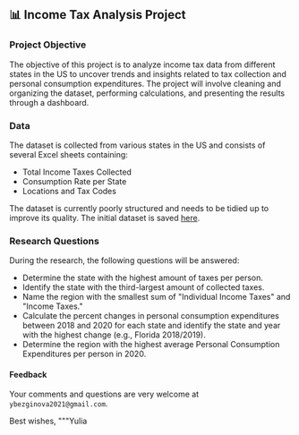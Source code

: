 ## 📊 Income Tax Analysis Project

### Project Objective
The objective of this project is to analyze income tax data from different states in the US to uncover trends and insights related to tax collection and personal consumption expenditures. The project will involve cleaning and organizing the dataset, performing calculations, and presenting the results through a dashboard.

### Data
The dataset is collected from various states in the US and consists of several Excel sheets containing:

* Total Income Taxes Collected
* Consumption Rate per State
* Locations and Tax Codes

The dataset is currently poorly structured and needs to be tidied up to improve its quality. The initial dataset is saved [here](https://docs.google.com/spreadsheets/d/1JEhog1MXnOWxJGjfDhJ0BcpvE4bxUxF0cik08UR4EqI/edit).

### Research Questions
During the research, the following questions will be answered:
* Determine the state with the highest amount of taxes per person.
* Identify the state with the third-largest amount of collected taxes.
* Name the region with the smallest sum of "Individual Income Taxes" and "Income Taxes."
* Calculate the percent changes in personal consumption expenditures between 2018 and 2020 for each state and identify the state and year with the highest change (e.g., Florida 2018/2019).
* Determine the region with the highest average Personal Consumption Expenditures per person in 2020.

#### Feedback
Your comments and questions are very welcome at `ybezginova2021@gmail.com`.

Best wishes,
"""Yulia
